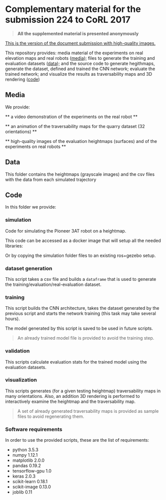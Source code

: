 # Complementary material for the submission 224 to CoRL 2017

> **All the supplemented material is presented anonymously**

[This is the version of the document submission with high-quality images.](submission/submission_224.pdf)

This repository provides: media material of the experiments on real elevation maps and real robots ([media](#Media)); files to generate the training and evaluation datasets ([data](#Data)); and the source code to generate hegithmaps, generate the dataset, defined and trained the CNN network; evaluate the trained network; and visualize the results as traversability maps and 3D rendering ([code](#Code))

## Media

We provide: 


** a video demonstration of the experiments on the real robot **


** an animation of the traversability maps for the quarry dataset (32 orientations) **


** high-quality images of the evaluation heightmaps (surfaces) and of the experiments on real robots **


## Data

This folder contains the heightmaps (grayscale images) and the csv files with the data from each simulated trajectory


## Code

In this folder we provide:

### simulation

Code for simulating the Pioneer 3AT robot on a heightmap. 

This code can be accessed as a docker image that will setup all the needed libraries:

Or by copying the simulation folder files to an existing ros+gezebo setup.

### dataset generation

This script takes a csv file and builds a `dataframe` that is used to generate the training/evaluation/real-evaluation dataset.

### training

This script builds the CNN architecture, takes the dataset generated by the previous script and starts the network training (this task may take several hours).

The model generated by this script is saved to be used in future scripts.

> An already trained model file is provided to avoid the training step.

### validation

This scripts calculate evaluation stats for the trained model using the evaluation datasets.

### visualization

This scripts generates (for a given testing heightmap) traversability maps in many orientations. Also, an addition 3D rendering is performed to interactively examine the heightmap and the traversability map.

> A set of already generated traversability maps is provided as sample files to avoid regenerating them.


### Software requirements

In order to use the provided scripts, these are the list of requirements:

  * python 3.5.3
  * numpy 1.12.1
  * matplotlib 2.0.0
  * pandas 0.19.2
  * tensorflow-gpu 1.0
  * keras 2.0.3
  * scikit-learn 0.18.1
  * scikit-image 0.13.0
  * joblib 0.11

